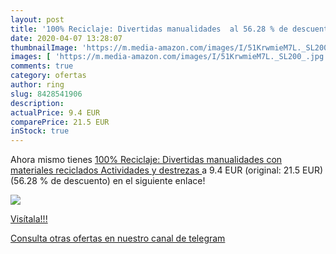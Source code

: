 ```yaml
---
layout: post
title: '100% Reciclaje: Divertidas manualidades  al 56.28 % de descuento'
date: 2020-04-07 13:28:07
thumbnailImage: 'https://m.media-amazon.com/images/I/51KrwmieM7L._SL200_.jpg'
images: [ 'https://m.media-amazon.com/images/I/51KrwmieM7L._SL200_.jpg' ]
comments: true
category: ofertas
author: ring
slug: 8428541906
description:
actualPrice: 9.4 EUR
comparePrice: 21.5 EUR
inStock: true
---
```


Ahora mismo tienes [100% Reciclaje: Divertidas manualidades con materiales reciclados  Actividades y destrezas ](https://www.amazon.com/dp/8428541906/?tag=redken08-20) a 9.4 EUR (original: 21.5 EUR) (56.28 %  de descuento) en el siguiente enlace!

[![](https://m.media-amazon.com/images/I/51KrwmieM7L._SL200_.jpg)](https://www.amazon.com/dp/8428541906/?tag=redken08-20)

[Visítala!!!](https://www.amazon.com/dp/8428541906/?tag=redken08-20)

[Consulta otras ofertas en nuestro canal de telegram](https://t.me/s/ofertas25)
